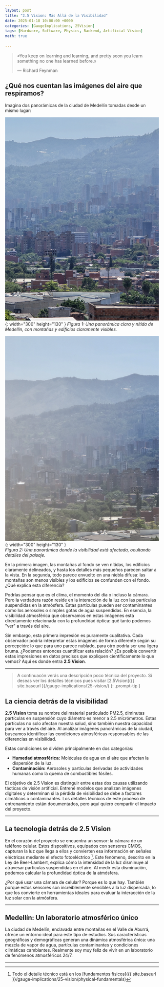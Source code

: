 ```yaml
---
layout: post
title: "2.5 Vision: Más Allá de la Visibilidad"
date: 2025-01-18 10:00:00 +0000
categories: [GaugeImplications, 25Vision]
tags: [Hardware, Software, Physics, Backend, Artificial Vision]
math: true

---
```


> «You keep on learning and learning, and pretty soon you learn something no one has learned before.»
>
> — Richard Feynman




## ¿Qué nos cuentan las imágenes del aire que respiramos?

Imagina dos panorámicas de la ciudad de Medellín tomadas desde un mismo lugar:

![Panorámica de Medellín con alta visibilidad](/assets/img/docs/25-vision/medellin-high-visibility.png){: width="300" height="130" } 
*Figura 1: Una panorámica clara y nítida de Medellín, con montañas y edificios claramente visibles.*

![Panorámica de Medellín con baja visibilidad](/assets/img/docs/25-vision/medellin-low-visibility.png){: width="300" height="130" }  
*Figura 2: Una panorámica donde la visibilidad está afectada, ocultando detalles del paisaje.*

En la primera imagen, las montañas al fondo se ven nítidas, los edificios claramente delineados, y hasta los detalles más pequeños parecen saltar a la vista. En la segunda, todo parece envuelto en una niebla difusa: las montañas son menos visibles y los edificios se confunden con el fondo. ¿Qué explica esta diferencia?

Podrías pensar que es el clima, el momento del día o incluso la cámara. Pero la verdadera razón reside en la interacción de la luz con las partículas suspendidas en la atmósfera. Estas partículas pueden ser contaminantes como los aerosoles o simples gotas de agua suspendidas. En esencia, la visibilidad atmosférica que observamos en estas imágenes está directamente relacionada con la profundidad óptica: qué tanto podemos "ver" a través del aire.

Sin embargo, esta primera impresión es puramente cualitativa. Cada observador podría interpretar estas imágenes de forma diferente según su percepción: lo que para uno parece nublado, para otro podría ser una ligera bruma. ¿Podemos entonces cuantificar esta relación? ¿Es posible convertir estas impresiones en datos precisos que expliquen científicamente lo que vemos? Aquí es donde entra **2.5 Vision**.

---
>A continuacón verás una descripción poco técnica del proyecto. Si deseas ver los detalles técnicos pues visitar [2.5Vision]({{ site.baseurl }}/gauge-implications/25-vision/)
{: .prompt-tip }

## La ciencia detrás de la visibilidad

**2.5 Vision** toma su nombre del material particulado PM2.5, diminutas partículas en suspensión cuyo diámetro es menor a 2.5 micrómetros. Estas partículas no solo afectan nuestra salud, sino también nuestra capacidad para ver a través del aire. Al analizar imágenes panorámicas de la ciudad, buscamos identificar las condiciones atmosféricas responsables de las diferencias en visibilidad.

Estas condiciones se dividen principalmente en dos categorías:
- **Humedad atmosférica:** Moléculas de agua en el aire que afectan la dispersión de la luz.
- **Contaminación:** Aerosoles y partículas derivadas de actividades humanas como la quema de combustibles fósiles.

El objetivo de 2.5 Vision es distinguir entre estas dos causas utilizando tácticas de visión artificial. Entrené modelos que analizan imágenes digitales y determinan si la pérdida de visibilidad se debe a factores climáticos o contaminantes. Los detalles técnicos de este proceso de entrenamiento están documentados, pero aquí quiero compartir el impacto del proyecto.

---

## La tecnología detrás de 2.5 Vision

En el corazón del proyecto se encuentra un sensor: la cámara de un teléfono celular. Estos dispositivos, equipados con sensores CMOS, capturan la luz que llega a ellos y convierten esa información en señales eléctricas mediante el efecto fotoeléctrico [^1]. Este fenómeno, descrito en la Ley de Beer-Lambert, explica cómo la intensidad de la luz disminuye al atravesar partículas suspendidas en el aire. Al medir esta disminución, podemos calcular la profundidad óptica de la atmósfera.

¿Por qué usar una cámara de celular? Porque es lo que hay. También porque estos sensores son increíblemente sensibles a la luz dispersada, lo que los convierte en herramientas ideales para evaluar la interacción de la luz solar con la atmósfera. 

---

## Medellín: Un laboratorio atmosférico único

La ciudad de Medellín, enclavada entre montañas en el Valle de Aburrá, ofrece un entorno ideal para este tipo de estudios. Sus características geográficas y demográficas generan una dinámica atmosférica única: una mezcla de vapor de agua, partículas contaminantes y condiciones climáticas cambiantes. Realmente soy muy feliz de vivir en un laboratorio de fenómenos atmosféricos 24/7.




---


[^1]: Todo el detalle técnico está en los [fundamentos físicos]({{ site.baseurl }}/gauge-implications/25-vision/physical-fundamentals)


